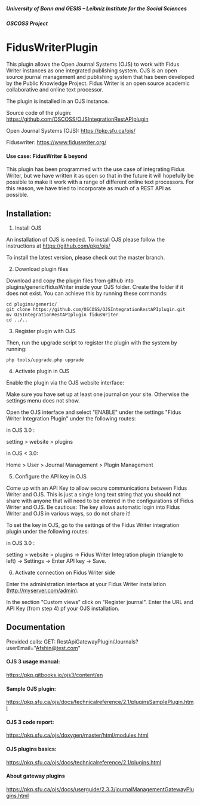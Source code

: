 ##### University of Bonn and GESIS – Leibniz Institute for the Social Sciences

##### OSCOSS Project


# FidusWriterPlugin

This plugin allows the Open Journal Systems (OJS) to work with Fidus Writer instances as one integrated publishing system.
OJS is an open source journal management and publishing system that has been developed by the Public Knowledge Project. Fidus Writer is an open source academic collaborative and online text processor.

The plugin is installed in an OJS instance.

Source code of the plugin:
https://github.com/OSCOSS/OJSIntegrationRestAPIplugin

Open Journal Systems (OJS):
https://pkp.sfu.ca/ojs/

Fiduswriter:
https://www.fiduswriter.org/


#### Use case: FidusWriter & beyond

This plugin has been programmed with the use case of integrating Fidus Writer, but we have written it as open so that in the future it will hopefully be possible to make it work with a range of different online text processors. For this reason, we have tried to incorporate as much of a REST API as possible.

## Installation:

1. Install OJS

An installation of OJS is needed. To install OJS please follow the instructions at https://github.com/pkp/ojs/

To install the latest version, please check out the master branch.

2. Download plugin files

Download and copy the plugin files from github into plugins/generic/fidusWriter inside your OJS folder.
Create the folder if it does not exist. You can achieve this by running these commands:

```
cd plugins/generic/
git clone https://github.com/OSCOSS/OJSIntegrationRestAPIplugin.git
mv OJSIntegrationRestAPIplugin fidusWriter
cd ../..
```
3. Register plugin with OJS

Then, run the upgrade script to register the plugin with the system by running:

```
php tools/upgrade.php upgrade
```

4. Activate plugin in OJS

Enable the plugin via the OJS website interface:

Make sure you have set up at least one journal on your site. Otherwise the settings menu does not show.

Open the OJS interface and select "ENABLE" under the settings "Fidus Writer Integration Plugin" under the following routes:

 in OJS 3.0 :

 setting > website > plugins

in OJS < 3.0:

Home > User > Journal Management > Plugin Management

5. Configure the API key in OJS

Come up with an API Key to allow secure communications between Fidus Writer and OJS. This is just a single long text string that you should not share with anyone that will need to be entered in the configurations of Fidus Writer and OJS. Be cautious: The key allows automatic login into Fidus Writer and OJS in various ways, so do not share it!

To set the key in OJS, go to the settings of the Fidus Writer integration plugin under the following routes:

in OJS 3.0 :

setting > website > plugins -> Fidus Writer Integration plugin (triangle to left) -> Settings -> Enter API key -> Save.


6. Activate connection on Fidus Writer side

Enter the administration interface at your Fidus Writer installation (http://myserver.com/admin).

In the section "Custom views" click on "Register journal". Enter the URL and API Key (from step 4) pf your OJS installation.

## Documentation

Provided calls:
GET: RestApiGatewayPlugin/Journals?userEmail="Afshin@test.com"

#### OJS 3 usage manual:
https://pkp.gitbooks.io/ojs3/content/en

#### Sample OJS plugin:
https://pkp.sfu.ca/ojs/docs/technicalreference/2.1/pluginsSamplePlugin.html

#### OJS 3 code report:
https://pkp.sfu.ca/ojs/doxygen/master/html/modules.html

#### OJS plugins basics:
https://pkp.sfu.ca/ojs/docs/technicalreference/2.1/plugins.html

#### About gateway plugins
https://pkp.sfu.ca/ojs/docs/userguide/2.3.3/journalManagementGatewayPlugins.html
